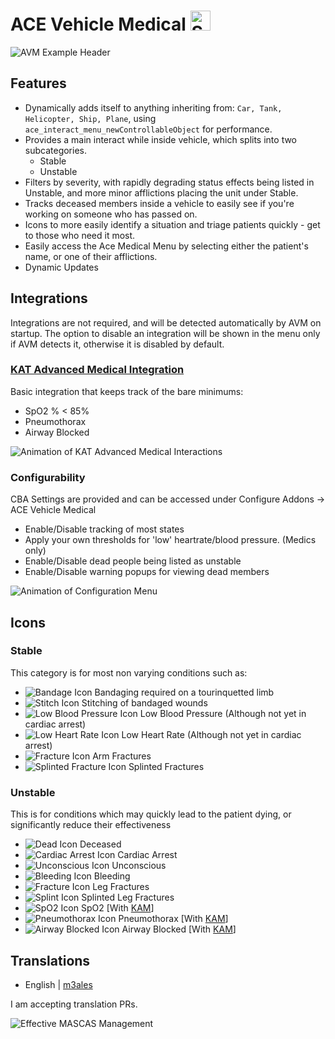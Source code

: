 # ACE Vehicle Medical [<img src="https://upload.wikimedia.org/wikipedia/commons/8/83/Steam_icon_logo.svg" alt="Steam Workshop Download" width=32px height=32px/>](https://steamcommunity.com/sharedfiles/filedetails/?id=1911374016)

![AVM Example Header](https://raw.githubusercontent.com/M3ales/MIRA_Vehicle_Medical/dev/Source/pr/avm_example_1.gif)

## Features

- Dynamically adds itself to anything inheriting from: `Car, Tank, Helicopter, Ship, Plane`, using `ace_interact_menu_newControllableObject` for performance.
- Provides a main interact while inside vehicle, which splits into two subcategories.
   - Stable
   - Unstable
- Filters by severity, with rapidly degrading status effects being listed in Unstable, and more minor afflictions placing the unit under Stable.
- Tracks deceased members inside a vehicle to easily see if you're working on someone who has passed on.
- Icons to more easily identify a situation and triage patients quickly - get to those who need it most.
- Easily access the Ace Medical Menu by selecting either the patient's name, or one of their afflictions.
- Dynamic Updates 


## Integrations

Integrations are not required, and will be detected automatically by AVM on startup. The option to disable an integration will be shown in the menu only if AVM detects it, otherwise it is disabled by default.

### [KAT Advanced Medical Integration](https://github.com/Tomcat-SG/KAM)

Basic integration that keeps track of the bare minimums:

- SpO2 % < 85%
- Pneumothorax
- Airway Blocked


![Animation of KAT Advanced Medical Interactions](https://raw.githubusercontent.com/M3ales/MIRA_Vehicle_Medical/dev/Source/pr/avm_example_kat_1.gif)

### Configurability

CBA Settings are provided and can be accessed under Configure Addons -> ACE Vehicle Medical
- Enable/Disable tracking of most states
- Apply your own thresholds for 'low' heartrate/blood pressure. (Medics only)
- Enable/Disable dead people being listed as unstable
- Enable/Disable warning popups for viewing dead members

![Animation of Configuration Menu](https://raw.githubusercontent.com/M3ales/MIRA_Vehicle_Medical/dev/Source/pr/avm_cbasettings_0.gif)

## Icons

### Stable

This category is for most non varying conditions such as:
- ![Bandage Icon](https://raw.githubusercontent.com/M3ales/MIRA_Vehicle_Medical/dev/Source/pr/bandage.png) Bandaging required on a tourinquetted limb
- ![Stitch Icon](https://raw.githubusercontent.com/M3ales/MIRA_Vehicle_Medical/dev/Source/pr/stitch.png) Stitching of bandaged wounds
- ![Low Blood Pressure Icon](https://raw.githubusercontent.com/M3ales/MIRA_Vehicle_Medical/dev/Source/pr/low_blood_pressure.png) Low Blood Pressure (Although not yet in cardiac arrest)
- ![Low Heart Rate Icon](https://raw.githubusercontent.com/M3ales/MIRA_Vehicle_Medical/dev/Source/pr/low_heart_rate.png) Low Heart Rate (Although not yet in cardiac arrest)
- ![Fracture Icon](https://raw.githubusercontent.com/M3ales/MIRA_Vehicle_Medical/dev/Source/pr/fracture.png) Arm Fractures
- ![Splinted Fracture Icon](https://raw.githubusercontent.com/M3ales/MIRA_Vehicle_Medical/dev/Source/pr/splint.png) Splinted Fractures

### Unstable

This is for conditions which may quickly lead to the patient dying, or significantly reduce their effectiveness
- ![Dead Icon](https://raw.githubusercontent.com/M3ales/MIRA_Vehicle_Medical/dev/Source/pr/dead.png) Deceased
- ![Cardiac Arrest Icon](https://raw.githubusercontent.com/M3ales/MIRA_Vehicle_Medical/dev/Source/pr/cardiac_arrest.png) Cardiac Arrest
- ![Unconscious Icon](https://raw.githubusercontent.com/M3ales/MIRA_Vehicle_Medical/dev/Source/pr/unconscious.png) Unconscious
- ![Bleeding Icon](https://raw.githubusercontent.com/M3ales/MIRA_Vehicle_Medical/dev/Source/pr/bleeding.png) Bleeding
- ![Fracture Icon](https://raw.githubusercontent.com/M3ales/MIRA_Vehicle_Medical/dev/Source/pr/fracture.png) Leg Fractures
- ![Splint Icon](https://raw.githubusercontent.com/M3ales/MIRA_Vehicle_Medical/dev/Source/pr/splint.png) Splinted Leg Fractures
- ![SpO2 Icon](https://raw.githubusercontent.com/M3ales/MIRA_Vehicle_Medical/dev/Source/pr/kat_spo2.png) SpO2 [With [KAM](https://github.com/Tomcat-SG/KAM)]
- ![Pneumothorax Icon](https://raw.githubusercontent.com/M3ales/MIRA_Vehicle_Medical/dev/Source/pr/kat_pneumothroax.png) Pneumothorax [With [KAM](https://github.com/Tomcat-SG/KAM)]
- ![Airway Blocked Icon](https://raw.githubusercontent.com/M3ales/MIRA_Vehicle_Medical/dev/Source/pr/kat_blocked_airways.png) Airway Blocked [With [KAM](https://github.com/Tomcat-SG/KAM)]

## Translations

- English | [m3ales](https://github.com/M3ales)

I am accepting translation PRs.


![Effective MASCAS Management](https://raw.githubusercontent.com/M3ales/MIRA_Vehicle_Medical/dev/Source/pr/dynamic_icon_updates.gif)

